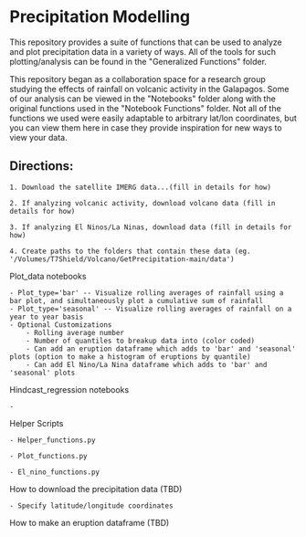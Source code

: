 # Precipitation Modelling

This repository provides a suite of functions that can be used to analyze and plot precipitation data in a variety of ways. All of the tools for such plotting/analysis can be found in the "Generalized Functions" folder.

This repository began as a collaboration space for a research group studying the effects of rainfall on volcanic activity in the Galapagos. Some of our analysis can be viewed in the "Notebooks" folder along with the original functions used in the "Notebook Functions" folder. Not all of the functions we used were easily adaptable to arbitrary lat/lon coordinates, but you can view them here in case they provide inspiration for new ways to view your data.

## Directions:

    1. Download the satellite IMERG data...(fill in details for how)

    2. If analyzing volcanic activity, download volcano data (fill in details for how)

    3. If analyzing El Ninos/La Ninas, download data (fill in details for how)

    4. Create paths to the folders that contain these data (eg. '/Volumes/T7Shield/Volcano/GetPrecipitation-main/data')

Plot_data notebooks

    - Plot_type='bar' -- Visualize rolling averages of rainfall using a bar plot, and simultaneously plot a cumulative sum of rainfall
    - Plot_type='seasonal' -- Visualize rolling averages of rainfall on a year to year basis
    - Optional Customizations
        - Rolling average number
        - Number of quantiles to breakup data into (color coded)
        - Can add an eruption dataframe which adds to 'bar' and 'seasonal' plots (option to make a histogram of eruptions by quantile)
        - Can add El Nino/La Nina dataframe which adds to 'bar' and 'seasonal' plots

Hindcast_regression notebooks

    -

Helper Scripts

    - Helper_functions.py

    - Plot_functions.py

    - El_nino_functions.py

How to download the precipitation data (TBD)

    - Specify latitude/longitude coordinates

How to make an eruption dataframe (TBD)